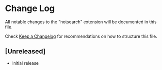 # Change Log

All notable changes to the "hotsearch" extension will be documented in this file.

Check [Keep a Changelog](http://keepachangelog.com/) for recommendations on how to structure this file.

## [Unreleased]

- Initial release